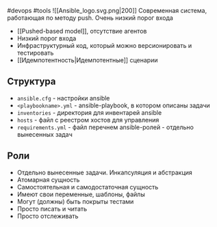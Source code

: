 #devops #tools 
![[Ansible_logo.svg.png|200]]
Современная система, работающая по методу push. Очень низкий порог входа
- [[Pushed-based model]], отсутствие агентов
- Низкий порог входа
- Инфраструктурный код, который можно версионировать и тестировать
- [[Идемпотентность|Идемпотентные]] сценарии
## Структура
- `ansible.cfg` - настройки ansible
- `<playbookname>.yml` - ansible-playbook, в котором описаны задачи
- `inventories` - директория для инвентарей ansible
- `hosts` - файл с реестром хостов для управления
- `requirements.yml` - файл перечнем ansible-ролей - отдельно вынесенных задач

## Роли
- Отдельно вынесенные задачи. Инкапсуляция и абстракция
- Атомарная сущность
- Самостоятельная и самодостаточная сущность
- Имеют свои переменные, шаблоны, файлы
- Могут (должны) быть покрыты тестами
- Просто писать и читать
- Просто отслеживать